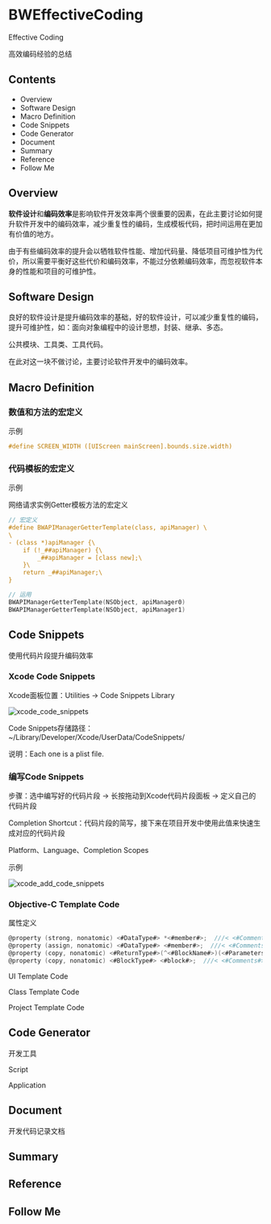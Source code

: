 # BWEffectiveCoding
Effective Coding

高效编码经验的总结

## Contents

- Overview
- Software Design
- Macro Definition
- Code Snippets
- Code Generator
- Document
- Summary
- Reference
- Follow Me

## Overview

**软件设计**和**编码效率**是影响软件开发效率两个很重要的因素，在此主要讨论如何提升软件开发中的编码效率，减少重复性的编码，生成模板代码，把时间运用在更加有价值的地方。

由于有些编码效率的提升会以牺牲软件性能、增加代码量、降低项目可维护性为代价，所以需要平衡好这些代价和编码效率，不能过分依赖编码效率，而忽视软件本身的性能和项目的可维护性。

## Software Design

良好的软件设计是提升编码效率的基础，好的软件设计，可以减少重复性的编码，提升可维护性，如：面向对象编程中的设计思想，封装、继承、多态。

公共模块、工具类、工具代码。

在此对这一块不做讨论，主要讨论软件开发中的编码效率。

## Macro Definition

### 数值和方法的宏定义

示例

```objective-c
#define SCREEN_WIDTH ([UIScreen mainScreen].bounds.size.width)
```

### 代码模板的宏定义

示例

网络请求实例Getter模板方法的宏定义

```objective-c
// 宏定义
#define BWAPIManagerGetterTemplate(class, apiManager) \
\
- (class *)apiManager {\
    if (!_##apiManager) {\
        _##apiManager = [class new];\
    }\
    return _##apiManager;\
}

// 运用
BWAPIManagerGetterTemplate(NSObject, apiManager0)
BWAPIManagerGetterTemplate(NSObject, apiManager1)
```

## Code Snippets

使用代码片段提升编码效率

### Xcode Code Snippets

Xcode面板位置：Utilities -> Code Snippets Library

![xcode_code_snippets](/Users/BobWong/BobWong/Development/Github/Development/BWEffectiveCoding/Resource/xcode_code_snippets.png)

Code Snippets存储路径：~/Library/Developer/Xcode/UserData/CodeSnippets/

说明：Each one is a plist file.

### 编写Code Snippets

步骤：选中编写好的代码片段 -> 长按拖动到Xcode代码片段面板 -> 定义自己的代码片段

Completion Shortcut：代码片段的简写，接下来在项目开发中使用此值来快速生成对应的代码片段

Platform、Language、Completion Scopes

示例

![xcode_add_code_snippets](/Users/BobWong/BobWong/Development/Github/Development/BWEffectiveCoding/Resource/xcode_add_code_snippets.png)



### Objective-C Template Code

属性定义

```objective-c
@property (strong, nonatomic) <#DataType#> *<#member#>;  ///< <#Comments#>
@property (assign, nonatomic) <#DataType#> <#member#>;  ///< <#Comments#>
@property (copy, nonatomic) <#ReturnType#>(^<#BlockName#>)(<#Parameters#>);  ///< <#Comments#>
@property (copy, nonatomic) <#BlockType#> <#block#>;  ///< <#Comments#>
```



UI Template Code

Class Template Code

Project Template Code

## Code Generator

开发工具

Script

Application

## Document

开发代码记录文档

## Summary



## Reference



## Follow Me
